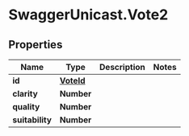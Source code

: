 # SwaggerUnicast.Vote2

## Properties

Name | Type | Description | Notes
------------ | ------------- | ------------- | -------------
**id** | [**VoteId**](VoteId.md) |  | 
**clarity** | **Number** |  | 
**quality** | **Number** |  | 
**suitability** | **Number** |  | 


